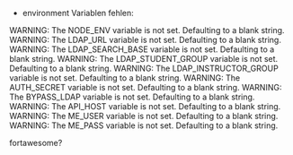 
- environment Variablen fehlen:

WARNING: The NODE_ENV variable is not set. Defaulting to a blank string.
WARNING: The LDAP_URL variable is not set. Defaulting to a blank string.
WARNING: The LDAP_SEARCH_BASE variable is not set. Defaulting to a blank string.
WARNING: The LDAP_STUDENT_GROUP variable is not set. Defaulting to a blank string.
WARNING: The LDAP_INSTRUCTOR_GROUP variable is not set. Defaulting to a blank string.
WARNING: The AUTH_SECRET variable is not set. Defaulting to a blank string.
WARNING: The BYPASS_LDAP variable is not set. Defaulting to a blank string.
WARNING: The API_HOST variable is not set. Defaulting to a blank string.
WARNING: The ME_USER variable is not set. Defaulting to a blank string.
WARNING: The ME_PASS variable is not set. Defaulting to a blank string.


fortawesome?